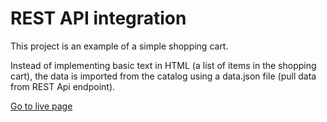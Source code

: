 # REST API integration

This project is an example of a simple shopping cart. 

Instead of implementing basic text in HTML (a list of items in the shopping cart), the data is imported from the catalog using a data.json file (pull data from REST Api endpoint).

[Go to live page](https://carevick.github.io/shopping_cart_with_JSON_data/)
